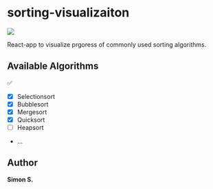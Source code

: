 # sorting-visualizaiton

[<img src="https://img.shields.io/website?up_message=Github%20Pages&url=https%3A%2F%2Fkarimelghamry.github.io%2FGraphAV%2F">](https://iowi479.github.io/sorting-visualization/)

React-app to visualize prgoress of commonly used sorting algorithms.

## Available Algorithms

:white_check_mark:

- [x] Selectionsort
- [x] Bubblesort
- [x] Mergesort
- [x] Quicksort
- [ ] Heapsort
- ...

## Author

**Simon S.**
